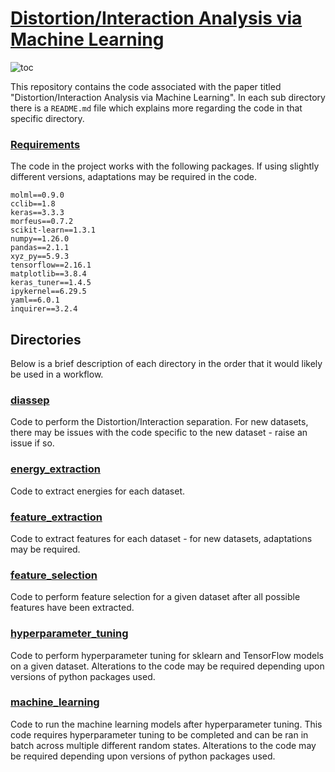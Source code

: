 # [Distortion/Interaction Analysis via Machine Learning](https://doi.org/10.26434/chemrxiv-2024-rpk9q)

![toc](toc.png "TOC")

This repository contains the code associated with the paper titled "Distortion/Interaction Analysis via Machine Learning". In each sub directory there is a ```README.md``` file which explains more regarding the code in that specific directory. 

### [Requirements](requirements.txt)

The code in the project works with the following packages. If using slightly different versions, adaptations may be required in the code.

```
molml==0.9.0
cclib==1.8
keras==3.3.3
morfeus==0.7.2
scikit-learn==1.3.1
numpy==1.26.0
pandas==2.1.1
xyz_py==5.9.3
tensorflow==2.16.1
matplotlib==3.8.4
keras_tuner==1.4.5
ipykernel==6.29.5
yaml==6.0.1
inquirer==3.2.4
```

## Directories

Below is a brief description of each directory in the order that it would likely be used in a workflow.

### [diassep](diassep)

Code to perform the Distortion/Interaction separation. For new datasets, there may be issues with the code specific to the new dataset - raise an issue if so.

### [energy_extraction](energy_extraction)

Code to extract energies for each dataset.

### [feature_extraction](feature_extraction)

Code to extract features for each dataset - for new datasets, adaptations may be required.

### [feature_selection](feature_selection)

Code to perform feature selection for a given dataset after all possible features have been extracted.

### [hyperparameter_tuning](hyperparameter_tuning)

Code to perform hyperparameter tuning for sklearn and TensorFlow models on a given dataset. Alterations to the code may be required depending upon versions of python packages used.

### [machine_learning](machine_learning)

Code to run the machine learning models after hyperparameter tuning. This code requires hyperparameter tuning to be completed and can be ran in batch across multiple different random states. Alterations to the code may be required depending upon versions of python packages used.
